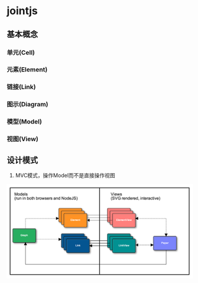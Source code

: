 # jointjs

## 基本概念

### 单元(Cell)

### 元素(Element)

### 链接(Link) 

### 图示(Diagram)

### 模型(Model)

### 视图(View)

## 设计模式

1. MVC模式，操作Model而不是直接操作视图

![](../images/arch.png)